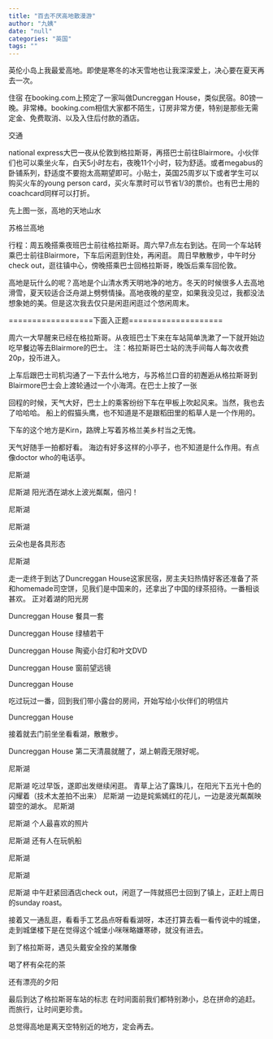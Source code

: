 ```yaml
---
title: "百去不厌高地散漫游"
author: "九姨"
date: "null"
categories: "英国"
tags: ""
---
```


英伦小岛上我最爱高地。即使是寒冬的冰天雪地也让我深深爱上，决心要在夏天再去一次。 

住宿 在booking.com上预定了一家叫做Duncreggan House，类似民宿。80镑一晚。非常棒。booking.com相信大家都不陌生，订房非常方便，特别是那些无需定金、免费取消、以及入住后付款的酒店。

交通

national express大巴一夜从伦敦到格拉斯哥，再搭巴士前往Blairmore。小伙伴们也可以乘坐火车，白天5小时左右，夜晚11个小时，较为舒适。或者megabus的卧铺系列，舒适度不要抱太高期望即可。小贴士，英国25周岁以下或者学生可以购买火车的young person card，买火车票时可以节省1/3的票价。也有巴士用的coachcard同样可以打折。 

先上图一张，高地的天地山水

苏格兰高地

行程：周五晚搭乘夜班巴士前往格拉斯哥。周六早7点左右到达。在同一个车站转乘巴士前往Blairmore，下车后闲逛到住处，再闲逛。 周日早散散步，中午时分check out，逛往镇中心，傍晚搭乘巴士回格拉斯哥，晚饭后乘车回伦敦。

高地是玩什么的呢？高地是个山清水秀天明地净的地方。冬天的时候很多人去高地滑雪，夏天较适合泛舟湖上劈劈情操。高地夜晚的星空，如果我没见过，我都没法想象她的美。但是这次我去仅只是闲逛闲逛过个悠闲周末。

==================下面入正题==================== 

周六一大早醒来已经在格拉斯哥。从夜班巴士下来在车站简单洗漱了一下就开始边吃早餐边等去Blairmore的巴士。 注：格拉斯哥巴士站的洗手间每人每次收费20p，投币进入。

上车后跟巴士司机沟通了一下去什么地方，与苏格兰口音的初邂逅从格拉斯哥到Blairmore巴士会上渡轮通过一个小海湾。在巴士上按了一张

回程的时候，天气大好，巴士上的乘客纷纷下车在甲板上吹起风来。当然，我也去了哈哈哈。 船上的假猫头鹰，也不知道是不是跟稻田里的稻草人是一个作用的。

下车的这个地方是Kirn，路牌上写着苏格兰美乡村当之无愧。

天气好随手一拍都好看。 海边有好多这样的小亭子，也不知道是什么作用。有点像doctor who的电话亭。

尼斯湖

尼斯湖 阳光洒在湖水上波光粼粼，倍闪！

尼斯湖

尼斯湖

云朵也是各具形态

尼斯湖

走一走终于到达了Duncreggan House这家民宿，房主夫妇热情好客还准备了茶和homemade司空饼，见我们是中国来的，还拿出了中国的绿茶招待。一番相谈甚欢。 正对着湖的阳光房

Duncreggan House 餐具一套

Duncreggan House 绿植若干

Duncreggan House 陶瓷小台灯和叶文DVD

Duncreggan House 窗前望远镜

Duncreggan House

吃过玩过一番，回到我们带小露台的房间，开始写给小伙伴们的明信片

Duncreggan House

接着就去门前坐坐看看湖，散散步。

Duncreggan House 第二天清晨就醒了，湖上朝霞无限好呢。

尼斯湖

尼斯湖 吃过早饭，遂即出发继续闲逛。 青草上沾了露珠儿，在阳光下五光十色的闪耀着（技术太差拍不出来） 尼斯湖 一边是姹紫嫣红的花儿，一边是波光粼粼映碧空的湖水。 尼斯湖

尼斯湖 个人最喜欢的照片

尼斯湖 还有人在玩帆船

尼斯湖

尼斯湖

尼斯湖 中午赶紧回酒店check out，闲逛了一阵就搭巴士回到了镇上，正赶上周日的sunday roast。

接着又一通乱逛，看看手工艺品点呀看看湖呀，本还打算去看一看传说中的城堡，走到城堡楼下是在觉得这个城堡小咪咪略嫌寒碜，就没有进去。

到了格拉斯哥，遇见头戴安全拴的某雕像

喝了杯有朵花的茶

还有漂亮的夕阳

最后到达了格拉斯哥车站的标志 在时间面前我们都特别渺小，总在拼命的追赶。 而旅行，让时间更珍贵。

总觉得高地是离天空特别近的地方，定会再去。
